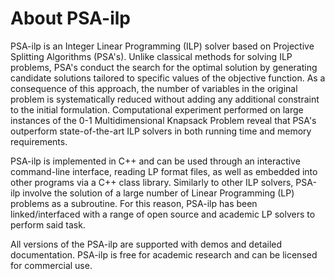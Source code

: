 # About PSA-ilp

PSA-ilp is an Integer Linear Programming (ILP) solver based on Projective Splitting Algorithms (PSA's). Unlike classical methods for solving ILP problems, PSA's conduct the search for the optimal solution by generating candidate solutions tailored to specific values of the objective function. As a consequence of this approach, the number of variables in the original problem is systematically reduced without adding any additional constraint to the initial formulation. Computational experiment performed on large instances of the 0-1 Multidimensional Knapsack Problem reveal that PSA's outperform state-of-the-art ILP solvers in both running time and memory requirements.

PSA-ilp is implemented in C++ and can be used through an interactive command-line interface, reading LP format files, as well as embedded into other programs via a C++ class library. Similarly to other ILP solvers, PSA-ilp involve the solution of a large number of Linear Programming (LP) problems as a subroutine. For this reason, PSA-ilp has been linked/interfaced with a range of open source and academic LP solvers to perform said task.

All versions of the PSA-ilp are supported with demos and detailed documentation. PSA-ilp is free for academic research and can be licensed for commercial use.

